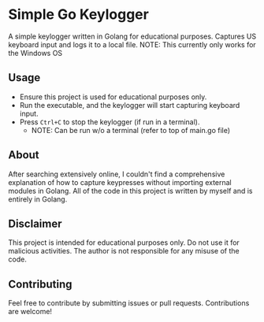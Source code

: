 # Simple Go Keylogger

A simple keylogger written in Golang for educational purposes. Captures US keyboard input and logs it to a local file.
NOTE: This currently only works for the Windows OS

## Usage

- Ensure this project is used for educational purposes only.
- Run the executable, and the keylogger will start capturing keyboard input.
- Press `Ctrl+C` to stop the keylogger (if run in a terminal).
    - NOTE: Can be run w/o a terminal (refer to top of main.go file)

## About

After searching extensively online, I couldn't find a comprehensive explanation of how to capture keypresses without importing external modules in Golang. 
All of the code in this project is written by myself and is entirely in Golang.

## Disclaimer

This project is intended for educational purposes only. Do not use it for malicious activities. The author is not responsible for any misuse of the code.

## Contributing

Feel free to contribute by submitting issues or pull requests. Contributions are welcome!
